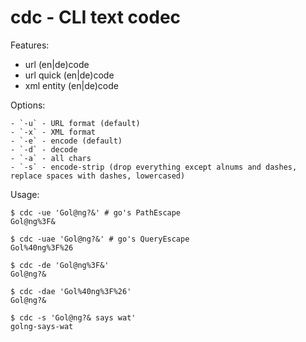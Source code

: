 cdc - CLI text codec
====================

Features:
- url (en|de)code
- url quick (en|de)code
- xml entity (en|de)code

Options:

	- `-u` - URL format (default)
	- `-x` - XML format
	- `-e` - encode (default)
	- `-d` - decode
	- `-a` - all chars
	- `-s` - encode-strip (drop everything except alnums and dashes, replace spaces with dashes, lowercased)

Usage:

```
$ cdc -ue 'Gol@ng?&' # go's PathEscape
Gol@ng%3F&

$ cdc -uae 'Gol@ng?&' # go's QueryEscape
Gol%40ng%3F%26

$ cdc -de 'Gol@ng%3F&'
Gol@ng?&

$ cdc -dae 'Gol%40ng%3F%26'
Gol@ng?&

$ cdc -s 'Gol@ng?& says wat'
golng-says-wat
```
